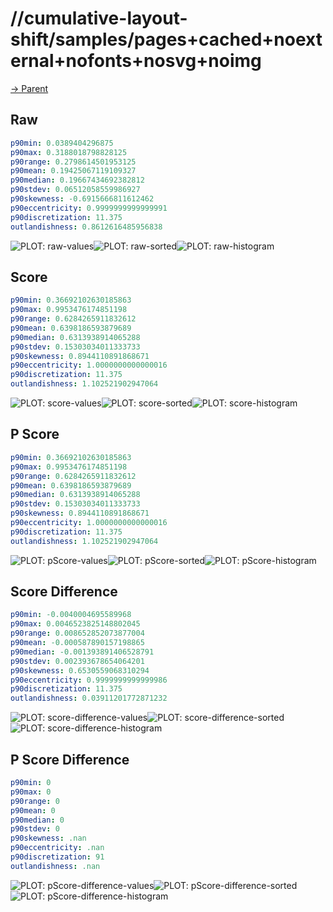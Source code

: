 
# //cumulative-layout-shift/samples/pages+cached+noexternal+nofonts+nosvg+noimg

[→ Parent](../..)


## Raw


```yaml
p90min: 0.0389404296875
p90max: 0.3188018798828125
p90range: 0.2798614501953125
p90mean: 0.19425067119109327
p90median: 0.19667434692382812
p90stdev: 0.06512058559986927
p90skewness: -0.6915666811612462
p90eccentricity: 0.9999999999999991
p90discretization: 11.375
outlandishness: 0.8612616485956838

```

![PLOT: raw-values](./raw/values.svg)![PLOT: raw-sorted](./raw/sorted.svg)![PLOT: raw-histogram](./raw/histogram.svg)
## Score


```yaml
p90min: 0.36692102630185863
p90max: 0.9953476174851198
p90range: 0.6284265911832612
p90mean: 0.6398186593879689
p90median: 0.6313938914065288
p90stdev: 0.15303034011333733
p90skewness: 0.8944110891868671
p90eccentricity: 1.0000000000000016
p90discretization: 11.375
outlandishness: 1.102521902947064

```

![PLOT: score-values](./score/values.svg)![PLOT: score-sorted](./score/sorted.svg)![PLOT: score-histogram](./score/histogram.svg)
## P Score


```yaml
p90min: 0.36692102630185863
p90max: 0.9953476174851198
p90range: 0.6284265911832612
p90mean: 0.6398186593879689
p90median: 0.6313938914065288
p90stdev: 0.15303034011333733
p90skewness: 0.8944110891868671
p90eccentricity: 1.0000000000000016
p90discretization: 11.375
outlandishness: 1.102521902947064

```

![PLOT: pScore-values](./pScore/values.svg)![PLOT: pScore-sorted](./pScore/sorted.svg)![PLOT: pScore-histogram](./pScore/histogram.svg)
## Score Difference


```yaml
p90min: -0.0040004695589968
p90max: 0.0046523825148802045
p90range: 0.008652852073877004
p90mean: -0.000587890157198865
p90median: -0.001393891406528791
p90stdev: 0.002393678654064201
p90skewness: 0.6530559068310294
p90eccentricity: 0.9999999999999986
p90discretization: 11.375
outlandishness: 0.03911201772871232

```

![PLOT: score-difference-values](./score-difference/values.svg)![PLOT: score-difference-sorted](./score-difference/sorted.svg)![PLOT: score-difference-histogram](./score-difference/histogram.svg)
## P Score Difference


```yaml
p90min: 0
p90max: 0
p90range: 0
p90mean: 0
p90median: 0
p90stdev: 0
p90skewness: .nan
p90eccentricity: .nan
p90discretization: 91
outlandishness: .nan

```

![PLOT: pScore-difference-values](./pScore-difference/values.svg)![PLOT: pScore-difference-sorted](./pScore-difference/sorted.svg)![PLOT: pScore-difference-histogram](./pScore-difference/histogram.svg)